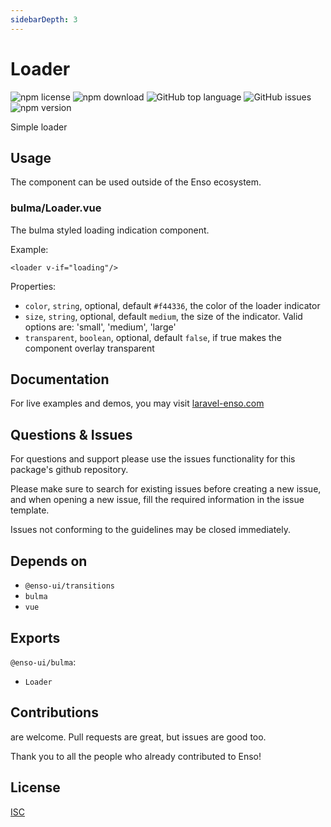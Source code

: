 ```yaml
---
sidebarDepth: 3
---
```


# Loader

![npm license](https://img.shields.io/npm/l/@enso-ui/loader.svg) 
![npm download](https://img.shields.io/npm/dm/@enso-ui/loader.svg) 
![GitHub top language](https://img.shields.io/github/languages/top/enso-ui/loader.svg) 
![GitHub issues](https://img.shields.io/github/issues/enso-ui/loader.svg) 
![npm version](https://img.shields.io/npm/v/@enso-ui/loader.svg) 

Simple loader

## Usage
The component can be used outside of the Enso ecosystem.

### bulma/Loader.vue
The bulma styled loading indication component.

Example:
```vuejs
<loader v-if="loading"/>
```

Properties:
- `color`, `string`, optional, default `#f44336`, the color of the loader indicator
- `size`, `string`, optional, default `medium`, the size of the indicator. Valid options are: 'small', 'medium', 'large'
- `transparent`, `boolean`, optional, default `false`, if true makes the component overlay transparent


## Documentation

For live examples and demos, you may visit [laravel-enso.com](https://www.laravel-enso.com)

## Questions & Issues

For questions and support please use the issues functionality
for this package's github repository.

Please make sure to search for existing issues before creating a new issue,
and when opening a new issue, fill the required information in the issue template.

Issues not conforming to the guidelines may be closed immediately.

## Depends on

- `@enso-ui/transitions`
- `bulma`
- `vue`

## Exports

`@enso-ui/bulma`:
- `Loader`

## Contributions

are welcome. Pull requests are great, but issues are good too.

Thank you to all the people who already contributed to Enso!

## License

[ISC](https://opensource.org/licenses/ISC)
